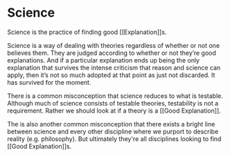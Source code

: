 # Science

Science is the practice of finding good [[Explanation]]s. 

Science is a way of dealing with theories regardless of whether or not one believes them. They are judged according to whether or not they’re good explanations. And if a particular explanation ends up being the only explanation that survives the intense criticism that reason and science can apply, then it’s not so much adopted at that point as just not discarded. It has survived for the moment.

There is a common misconception that science reduces to what is testable. Although much of science consists of testable theories, testability is not a requirement. Rather we should look at if a theory is a [[Good Explanation]].

The is also another common misconception that there exists a bright line between science and every other discipline where we purport to describe reality (e.g. philosophy). But ultimately they're all disciplines looking to find [[Good Explanation]]s.
